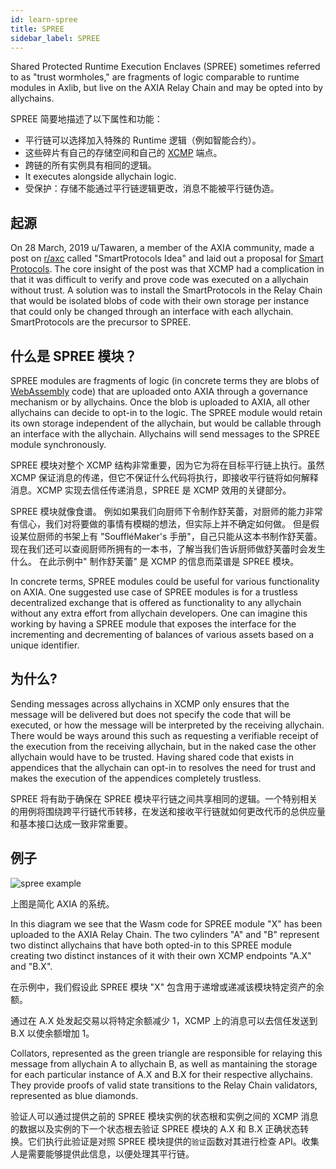 ```yaml
---
id: learn-spree
title: SPREE
sidebar_label: SPREE
---
```


Shared Protected Runtime Execution Enclaves (SPREE) sometimes referred to as "trust wormholes," are fragments of logic comparable to runtime modules in Axlib, but live on the AXIA Relay Chain and may be opted into by allychains.

SPREE 简要地描述了以下属性和功能：

- 平行链可以选择加入特殊的 Runtime 逻辑（例如智能合约）。
- 这些碎片有自己的存储空间和自己的 [XCMP](learn-crosschain) 端点。
- 跨链的所有实例具有相同的逻辑。
- It executes alongside allychain logic.
- 受保护：存储不能通过平行链逻辑更改，消息不能被平行链伪造。

## 起源

On 28 March, 2019 u/Tawaren, a member of the AXIA community, made a post on [r/axc](https://www.reddit.com/r/axc/) called "SmartProtocols Idea" and laid out a proposal for [Smart Protocols](https://www.reddit.com/r/axc/comments/b6kljn/smartprotocols_idea/). The core insight of the post was that XCMP had a complication in that it was difficult to verify and prove code was executed on a allychain without trust. A solution was to install the SmartProtocols in the Relay Chain that would be isolated blobs of code with their own storage per instance that could only be changed through an interface with each allychain. SmartProtocols are the precursor to SPREE.

## 什么是 SPREE 模块？

SPREE modules are fragments of logic (in concrete terms they are blobs of [WebAssembly](learn-wasm) code) that are uploaded onto AXIA through a governance mechanism or by allychains. Once the blob is uploaded to AXIA, all other allychains can decide to opt-in to the logic. The SPREE module would retain its own storage independent of the allychain, but would be callable through an interface with the allychain. Allychains will send messages to the SPREE module synchronously.

SPREE 模块对整个 XCMP 结构非常重要，因为它为将在目标平行链上执行。虽然 XCMP 保证消息的传递，但它不保证什么代码将执行，即接收平行链将如何解释消息。XCMP 实现去信任传递消息，SPREE 是 XCMP 效用的关键部分。

SPREE 模块就像食谱。 例如如果我们向厨师下令制作舒芙蕾，对厨师的能力非常有信心，我们对将要做的事情有模糊的想法，但实际上并不确定如何做。 但是假设某位厨师的书架上有 "SouffléMaker's 手册"，自己只能从这本书制作舒芙蕾。 现在我们还可以查阅厨师所拥有的一本书，了解当我们告诉厨师做舒芙蕾时会发生什么。 在此示例中" 制作舒芙蕾" 是 XCMP 的信息而菜谱是 SPREE 模块。

In concrete terms, SPREE modules could be useful for various functionality on AXIA. One suggested use case of SPREE modules is for a trustless decentralized exchange that is offered as functionality to any allychain without any extra effort from allychain developers. One can imagine this working by having a SPREE module that exposes the interface for the incrementing and decrementing of balances of various assets based on a unique identifier.

## 为什么?

Sending messages across allychains in XCMP only ensures that the message will be delivered but does not specify the code that will be executed, or how the message will be interpreted by the receiving allychain. There would be ways around this such as requesting a verifiable receipt of the execution from the receiving allychain, but in the naked case the other allychain would have to be trusted. Having shared code that exists in appendices that the allychain can opt-in to resolves the need for trust and makes the execution of the appendices completely trustless.

SPREE 将有助于确保在 SPREE 模块平行链之间共享相同的逻辑。一个特别相关的用例将围绕跨平行链代币转移，在发送和接收平行链就如何更改代币的总供应量和基本接口达成一致非常重要。

## 例子

![spree example](assets/SPREE/spree_module.png)

上图是简化 AXIA 的系统。

In this diagram we see that the Wasm code for SPREE module "X" has been uploaded to the AXIA Relay Chain. The two cylinders "A" and "B" represent two distinct allychains that have both opted-in to this SPREE module creating two distinct instances of it with their own XCMP endpoints "A.X" and "B.X".

在示例中，我们假设此 SPREE 模块 "X" 包含用于递增或递减该模块特定资产的余额。

通过在 A.X 处发起交易以将特定余额减少 1，XCMP 上的消息可以去信任发送到 B.X 以使余额增加 1。

Collators, represented as the green triangle are responsible for relaying this message from allychain A to allychain B, as well as mantaining the storage for each particular instance of A.X and B.X for their respective allychains. They provide proofs of valid state transitions to the Relay Chain validators, represented as blue diamonds.

验证人可以通过提供之前的 SPREE 模块实例的状态根和实例之间的 XCMP 消息的数据以及实例的下一个状态根去验证 SPREE 模块的 A.X 和 B.X 正确状态转换。它们执行此验证是对照 SPREE 模块提供的`验证`函数对其进行检查 API。收集人是需要能够提供此信息，以便处理其平行链。
